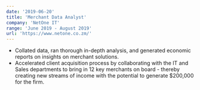 ```yaml
---
date: '2019-06-20'
title: 'Merchant Data Analyst'
company: 'NetOne IT'
range: 'June 2019 - August 2019'
url: 'https://www.netone.co.zm/'
---
```


- Collated data, ran thorough in-depth analysis, and generated economic reports on insights on merchant solutions.
- Accelerated client acquisition process by collaborating with the IT and Sales departments to bring in 12 key merchants on board - thereby creating new streams of income with the potential to generate $200,000 for the firm.
